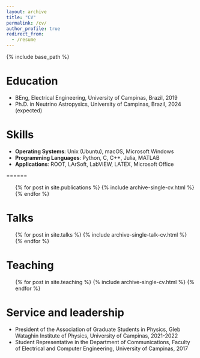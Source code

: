 ```yaml
---
layout: archive
title: "CV"
permalink: /cv/
author_profile: true
redirect_from:
  - /resume
---
```


{% include base_path %}

Education
======
* BEng, Electrical Engineering, University of Campinas, Brazil, 2019
* Ph.D. in Neutrino Astropysics, University of Campinas, Brazil, 2024 (expected)

<!-- Work experience
======
* Summer 2015: Research Assistant
  * Github University
  * Duties included: Tagging issues
  * Supervisor: Professor Git

* Fall 2015: Research Assistant
  * Github University
  * Duties included: Merging pull requests
  * Supervisor: Professor Hub -->
  
Skills
======
* **Operating Systems**: Unix (Ubuntu), macOS, Microsoft Windows
* **Programming Languages**: Python, C, C++, Julia, MATLAB
* **Applications**: ROOT, LArSoft, LabVIEW, LATEX, Microsoft Office

======
  <ul>{% for post in site.publications %}
    {% include archive-single-cv.html %}
  {% endfor %}</ul>
  
Talks
======
  <ul>{% for post in site.talks %}
    {% include archive-single-talk-cv.html %}
  {% endfor %}</ul>
  
Teaching
======
  <ul>{% for post in site.teaching %}
    {% include archive-single-cv.html %}
  {% endfor %}</ul>
  
Service and leadership
======
*  President of the Association of Graduate Students in Physics, Gleb Wataghin
Institute of Physics, University of Campinas, 2021-2022
 * Student Representative in the Department of Communications, Faculty of
Electrical and Computer Engineering, University of Campinas, 2017
